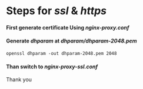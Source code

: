 # Steps for _ssl_ & _https_
#### First generate certificate Using *nginx-proxy.conf*
#### Generate *dhparam* at _dhparam/dhparam-2048.pem_
```
openssl dhparam -out dhparam-2048.pem 2048
```
#### Than switch to *nginx-proxy-ssl.conf*
Thank you

